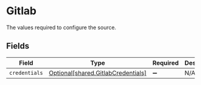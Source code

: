 # Gitlab

The values required to configure the source.


## Fields

| Field                                                                          | Type                                                                           | Required                                                                       | Description                                                                    |
| ------------------------------------------------------------------------------ | ------------------------------------------------------------------------------ | ------------------------------------------------------------------------------ | ------------------------------------------------------------------------------ |
| `credentials`                                                                  | [Optional[shared.GitlabCredentials]](../../models/shared/gitlabcredentials.md) | :heavy_minus_sign:                                                             | N/A                                                                            |